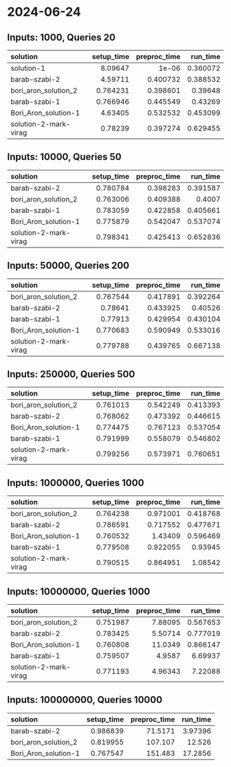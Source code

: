# 2024-06-24

## Inputs: 1000, Queries 20

| solution              |   setup_time |   preproc_time |   run_time |
|:----------------------|-------------:|---------------:|-----------:|
| solution-1            |     8.09647  |       1e-06    |   0.360072 |
| barab-szabi-2         |     4.59711  |       0.400732 |   0.388532 |
| bori_aron_solution_2  |     0.764231 |       0.398601 |   0.39648  |
| barab-szabi-1         |     0.766946 |       0.445549 |   0.43269  |
| Bori_Aron_solution-1  |     4.63405  |       0.532532 |   0.453099 |
| solution-2-mark-virag |     0.78239  |       0.397274 |   0.629455 |

## Inputs: 10000, Queries 50

| solution              |   setup_time |   preproc_time |   run_time |
|:----------------------|-------------:|---------------:|-----------:|
| barab-szabi-2         |     0.780784 |       0.398283 |   0.391587 |
| bori_aron_solution_2  |     0.763006 |       0.409388 |   0.4007   |
| barab-szabi-1         |     0.783059 |       0.422858 |   0.405661 |
| Bori_Aron_solution-1  |     0.775879 |       0.542047 |   0.537074 |
| solution-2-mark-virag |     0.798341 |       0.425413 |   0.652836 |

## Inputs: 50000, Queries 200

| solution              |   setup_time |   preproc_time |   run_time |
|:----------------------|-------------:|---------------:|-----------:|
| bori_aron_solution_2  |     0.767544 |       0.417891 |   0.392264 |
| barab-szabi-2         |     0.78641  |       0.433925 |   0.40526  |
| barab-szabi-1         |     0.77913  |       0.429954 |   0.430104 |
| Bori_Aron_solution-1  |     0.770683 |       0.590949 |   0.533016 |
| solution-2-mark-virag |     0.779788 |       0.439765 |   0.667138 |

## Inputs: 250000, Queries 500

| solution              |   setup_time |   preproc_time |   run_time |
|:----------------------|-------------:|---------------:|-----------:|
| bori_aron_solution_2  |     0.761013 |       0.542249 |   0.413393 |
| barab-szabi-2         |     0.768062 |       0.473392 |   0.446615 |
| Bori_Aron_solution-1  |     0.774475 |       0.767123 |   0.537054 |
| barab-szabi-1         |     0.791999 |       0.558079 |   0.546802 |
| solution-2-mark-virag |     0.799256 |       0.573971 |   0.760651 |

## Inputs: 1000000, Queries 1000

| solution              |   setup_time |   preproc_time |   run_time |
|:----------------------|-------------:|---------------:|-----------:|
| bori_aron_solution_2  |     0.764238 |       0.971001 |   0.418768 |
| barab-szabi-2         |     0.786591 |       0.717552 |   0.477671 |
| Bori_Aron_solution-1  |     0.760532 |       1.43409  |   0.596469 |
| barab-szabi-1         |     0.779508 |       0.922055 |   0.93945  |
| solution-2-mark-virag |     0.790515 |       0.864951 |   1.08542  |

## Inputs: 10000000, Queries 1000

| solution              |   setup_time |   preproc_time |   run_time |
|:----------------------|-------------:|---------------:|-----------:|
| bori_aron_solution_2  |     0.751987 |        7.88095 |   0.567653 |
| barab-szabi-2         |     0.783425 |        5.50714 |   0.777019 |
| Bori_Aron_solution-1  |     0.760808 |       11.0349  |   0.866147 |
| barab-szabi-1         |     0.759507 |        4.9587  |   6.69937  |
| solution-2-mark-virag |     0.771193 |        4.96343 |   7.22088  |

## Inputs: 100000000, Queries 10000

| solution             |   setup_time |   preproc_time |   run_time |
|:---------------------|-------------:|---------------:|-----------:|
| barab-szabi-2        |     0.986839 |        71.5171 |    3.97396 |
| bori_aron_solution_2 |     0.819955 |       107.107  |   12.526   |
| Bori_Aron_solution-1 |     0.767547 |       151.483  |   17.2856  |